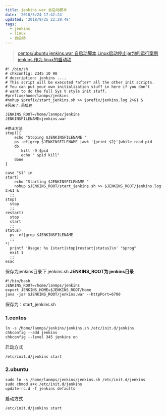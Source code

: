 ```yaml
---
title: jenkins.war 自启动脚本
date: '2018/5/24 17:42:24'
updated: '2018/9/25 22:29:48'
tags:
  - jenkins
  - linux
  - 自启动
---
```

> [centos/ubuntu jenkins.war 自启动脚本,Linux启动停止jar包的运行案例](https://blog.csdn.net/fenglailea/article/details/42557751)
> [jenkins 作为 linux的启动项](http://alanland.iteye.com/blog/2047249)

<!-- more -->

```shell
#! /bin/sh
# chkconfig: 2345 10 90
# description: jenkins ....
# This script will be executed *after* all the other init scripts.  
# You can put your own initialization stuff in here if you don't  
# want to do the full Sys V style init stuff.  
#prefix=/home/lanmps/jenkins
#nohup $prefix/start_jenkins.sh >> $prefix/jenkins.log 2>&1 &
#风来了.呆狐狸

JENKINS_ROOT=/home/lanmps/jenkins
JENKINSFILENAME=jenkins.war

#停止方法
stop(){
    echo "Stoping $JENKINSFILENAME "
    ps -ef|grep $JENKINSFILENAME |awk '{print $2}'|while read pid
    do
       kill -9 $pid
       echo " $pid kill"
    done
}

case "$1" in
start)
    echo "Starting $JENKINSFILENAME "
    nohup $JENKINS_ROOT/start_jenkins.sh >> $JENKINS_ROOT/jenkins.log 2>&1 &
  ;;
stop)
  stop
  ;;
restart)
  stop
  start
  ;;
status)
  ps -ef|grep $JENKINSFILENAME
  ;;
*)
  printf 'Usage: %s {start|stop|restart|status}\n' "$prog"
  exit 1
  ;;
esac
```

保存为jenkins目录下 jenkins.sh
**JENKINS_ROOT为 jenkins目录**

```shell
#!/bin/bash  
JENKINS_ROOT=/home/lanmps/jenkins  
export JENKINS_HOME=$JENKINS_ROOT/home  
java -jar $JENKINS_ROOT/jenkins.war --httpPort=6700
```

保存为：start_jenkins.sh

### 1.centos

```shell
ln -s /home/lanmps/jenkins/jenkins.sh /etc/init.d/jenkins  
chkconfig --add jenkins  
chkconfig --level 345 jenkins on  
```
启动方式
```shell
/etc/init.d/jenkins start  
```

### 2.ubuntu
```shell
sudo ln -s /home/lanmps/jenkins/jenkins.sh /etc/init.d/jenkins
sudo chmod a+x /etc/init.d/jenkins
update-rc.d -f jenkins defaults  
```
启动方式
```shell
/etc/init.d/jenkins start  
```